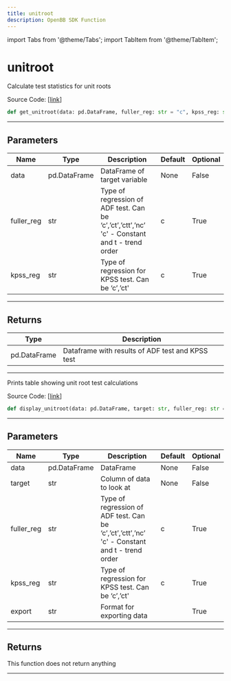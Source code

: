 ```yaml
---
title: unitroot
description: OpenBB SDK Function
---
```


import Tabs from '@theme/Tabs';
import TabItem from '@theme/TabItem';

# unitroot

<Tabs>
<TabItem value="model" label="Model" default>

Calculate test statistics for unit roots

Source Code: [[link](https://github.com/OpenBB-finance/OpenBBTerminal/tree/main/openbb_terminal/common/quantitative_analysis/qa_model.py#L135)]

```python
def get_unitroot(data: pd.DataFrame, fuller_reg: str = "c", kpss_reg: str = "c") -> pd.DataFrame
```

---

## Parameters

| Name | Type | Description | Default | Optional |
| ---- | ---- | ----------- | ------- | -------- |
| data | pd.DataFrame | DataFrame of target variable | None | False |
| fuller_reg | str | Type of regression of ADF test. Can be ‘c’,’ct’,’ctt’,’nc’ 'c' - Constant and t - trend order | c | True |
| kpss_reg | str | Type of regression for KPSS test.  Can be ‘c’,’ct' | c | True |


---

## Returns

| Type | Description |
| ---- | ----------- |
| pd.DataFrame | Dataframe with results of ADF test and KPSS test |
---



</TabItem>
<TabItem value="view" label="View">

Prints table showing unit root test calculations

Source Code: [[link](https://github.com/OpenBB-finance/OpenBBTerminal/tree/main/openbb_terminal/common/quantitative_analysis/qa_view.py#L803)]

```python
def display_unitroot(data: pd.DataFrame, target: str, fuller_reg: str = "c", kpss_reg: str = "c", export: str = "") -> None
```

---

## Parameters

| Name | Type | Description | Default | Optional |
| ---- | ---- | ----------- | ------- | -------- |
| data | pd.DataFrame | DataFrame | None | False |
| target | str | Column of data to look at | None | False |
| fuller_reg | str | Type of regression of ADF test. Can be ‘c’,’ct’,’ctt’,’nc’ 'c' - Constant and t - trend order | c | True |
| kpss_reg | str | Type of regression for KPSS test. Can be ‘c’,’ct' | c | True |
| export | str | Format for exporting data |  | True |


---

## Returns

This function does not return anything

---



</TabItem>
</Tabs>